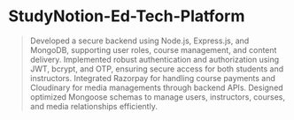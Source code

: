 # StudyNotion-Ed-Tech-Platform
> Developed a secure backend using Node.js, Express.js, and MongoDB, supporting user roles, course management, and content 
  delivery.
> Implemented robust authentication and authorization using JWT, bcrypt, and OTP, ensuring secure access for both students and 
  instructors.
> Integrated Razorpay for handling course payments and Cloudinary for media managements through backend APIs.
> Designed optimized Mongoose schemas to manage users, instructors, courses, and media relationships efficiently.
